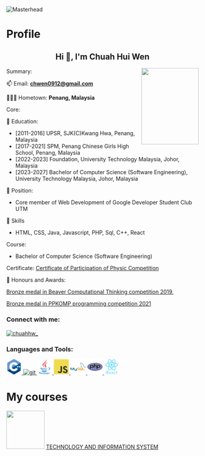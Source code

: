 ![Masterhead](https://previews.123rf.com/images/karpenkoilia/karpenkoilia1806/karpenkoilia180600011/102988806-vector-line-web-concept-for-programming-linear-web-banner-for-coding.jpg)
<h1 align="left">Profile</h1>
<h2 align="center">Hi 👋, I'm Chuah Hui Wen</h2>
<img align="right" width="150" height="200" src="https://github.com/chuahhw/chuahhw/assets/147809633/67fcc352-8781-4ce6-b1cc-6a73ae437155">

Summary: 

📫 Email: **chwen0912@gmail.com**

👩🏻‍💻 Hometown: **Penang, Malaysia**

Core:

🔭 Education:

- [2011-2016] UPSR, SJK(C)Kwang Hwa, Penang, Malaysia
- [2017-2021] SPM, Penang Chinese Girls High School, Penang, Malaysia
- [2022-2023] Foundation, University Technology Malaysia, Johor, Malaysia
- [2023-2027] Bachelor of Computer Science (Software Engineering), University Technology Malaysia, Johor, Malaysia

🤝 Position: 
- Core member of Web Development of Google Developer Student Club UTM

🌱 Skills 
- HTML, CSS, Java, Javascript, PHP, Sql, C++, React

Course: 
- Bachelor of Computer Science (Software Engineering)

Certificate:
<a href="[Cert.pdf](https://github.com/chuahhw/chuahhw/files/14053009/Cert.pdf)
"> Certificate of Participation of Physic Competition </a>

🥳 Honours and Awards:

<a href="https://drive.google.com/file/d/1AuX41cJBf-IB5QUcHlQ2p-QXXYTrtAsb/view?usp=sharing" style="font-color=black">Bronze medal in Beaver Computational Thinking competition 2019</a>, 

<a href="https://drive.google.com/file/d/1qCJZNPp9vGcwJ9ebRHEhkepwHMT1oPe3/view?usp=sharing" style="font-color=black"> Bronze medal in PPKOMP programming competition 2021</a>

<h3 align="left">Connect with me:</h3>
<p align="left">
<a href="https://instagram.com/chuahhw_" target="blank"><img align="center" src="https://raw.githubusercontent.com/rahuldkjain/github-profile-readme-generator/master/src/images/icons/Social/instagram.svg" alt="chuahhw_" height="30" width="40" /></a>
</p>

<h3 align="left">Languages and Tools:</h3>
<p align="left"> <a href="https://www.w3schools.com/cpp/" target="_blank" rel="noreferrer"> <img src="https://raw.githubusercontent.com/devicons/devicon/master/icons/cplusplus/cplusplus-original.svg" alt="cplusplus" width="40" height="40"/> </a>  <a href="https://git-scm.com/" target="_blank" rel="noreferrer"> <img src="https://www.vectorlogo.zone/logos/git-scm/git-scm-icon.svg" alt="git" width="40" height="40"/> </a> <a href="https://www.java.com" target="_blank" rel="noreferrer"> <img src="https://raw.githubusercontent.com/devicons/devicon/master/icons/java/java-original.svg" alt="java" width="40" height="40"/> </a> <a href="https://developer.mozilla.org/en-US/docs/Web/JavaScript" target="_blank" rel="noreferrer"> <img src="https://raw.githubusercontent.com/devicons/devicon/master/icons/javascript/javascript-original.svg" alt="javascript" width="40" height="40"/> </a> <a href="https://www.mysql.com/" target="_blank" rel="noreferrer"> <img src="https://raw.githubusercontent.com/devicons/devicon/master/icons/mysql/mysql-original-wordmark.svg" alt="mysql" width="40" height="40"/> </a> <a href="https://www.php.net" target="_blank" rel="noreferrer"> <img src="https://raw.githubusercontent.com/devicons/devicon/master/icons/php/php-original.svg" alt="php" width="40" height="40"/> </a> <a href="https://reactjs.org/" target="_blank" rel="noreferrer"> <img src="https://raw.githubusercontent.com/devicons/devicon/master/icons/react/react-original-wordmark.svg" alt="react" width="40" height="40"/> </a> </p>

<h1 align="left">My courses</h2>
<img width="100" height="100" src="https://agreemtech.com/wp-content/uploads/2021/05/information-technology.jpg">
<a href="https://github.com/chuahhw/TIS" style="font-size=100px " >TECHNOLOGY AND INFORMATION SYSTEM</a>
